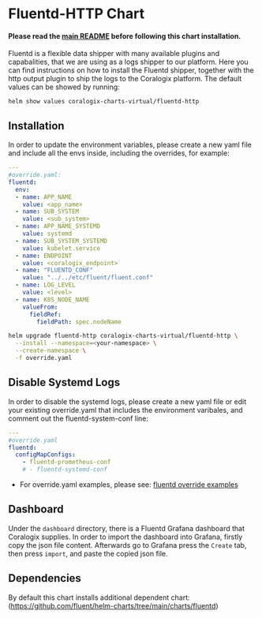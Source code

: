# Fluentd-HTTP Chart
#### Please read the [main README](https://github.com/coralogix/eng-integrations/blob/master/README.md) before following this chart installation.

Fluentd is a flexible data shipper with many available plugins and capabalities, that we are using as a logs shipper to our platform.
Here you can find instructions on how to install the Fluentd shipper, together with the http output plugin to ship the logs to the Coralogix platform.
The default values can be showed by running:
```
helm show values coralogix-charts-virtual/fluentd-http
```

## Installation 
In order to update the environment variables, please create a new yaml file and include all the envs inside, including the overrides, for example:
```yaml
---
#override.yaml:
fluentd:
  env:
  - name: APP_NAME
    value: <app_name>
  - name: SUB_SYSTEM
    value: <sub_system>
  - name: APP_NAME_SYSTEMD
    value: systemd
  - name: SUB_SYSTEM_SYSTEMD
    value: kubelet.service
  - name: ENDPOINT
    value: <coralogix_endpoint>
  - name: "FLUENTD_CONF"
    value: "../../etc/fluent/fluent.conf"
  - name: LOG_LEVEL
    value: <level>
  - name: K8S_NODE_NAME
    valueFrom:
      fieldRef:
        fieldPath: spec.nodeName
```

```bash
helm upgrade fluentd-http coralogix-charts-virtual/fluentd-http \
  --install --namespace=<your-namespace> \
  --create-namespace \
  -f override.yaml
```

## Disable Systemd Logs
In order to disable the systemd logs, please create a new yaml file or edit your existing override.yaml that includes the environment varibales, and comment out the fluentd-system-conf line:
```yaml
---
#override.yaml
fluentd:
  configMapConfigs:
    - fluentd-prometheus-conf
    # - fluentd-systemd-conf
```

* For override.yaml examples, please see: [fluentd override examples](https://github.com/coralogix/eng-integrations/blob/master/fluentd/examples)

## Dashboard
Under the `dashboard` directory, there is a Fluentd Grafana dashboard that Coralogix supplies.
In order to import the dashboard into Grafana, firstly copy the json file content.
Afterwards go to Grafana press the `Create` tab, then press `import`, and paste the copied json file.

## Dependencies
By default this chart installs additional dependent chart:
(https://github.com/fluent/helm-charts/tree/main/charts/fluentd)
